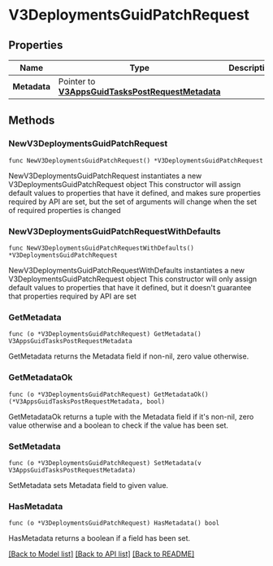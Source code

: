 # V3DeploymentsGuidPatchRequest

## Properties

Name | Type | Description | Notes
------------ | ------------- | ------------- | -------------
**Metadata** | Pointer to [**V3AppsGuidTasksPostRequestMetadata**](V3AppsGuidTasksPostRequestMetadata.md) |  | [optional] 

## Methods

### NewV3DeploymentsGuidPatchRequest

`func NewV3DeploymentsGuidPatchRequest() *V3DeploymentsGuidPatchRequest`

NewV3DeploymentsGuidPatchRequest instantiates a new V3DeploymentsGuidPatchRequest object
This constructor will assign default values to properties that have it defined,
and makes sure properties required by API are set, but the set of arguments
will change when the set of required properties is changed

### NewV3DeploymentsGuidPatchRequestWithDefaults

`func NewV3DeploymentsGuidPatchRequestWithDefaults() *V3DeploymentsGuidPatchRequest`

NewV3DeploymentsGuidPatchRequestWithDefaults instantiates a new V3DeploymentsGuidPatchRequest object
This constructor will only assign default values to properties that have it defined,
but it doesn't guarantee that properties required by API are set

### GetMetadata

`func (o *V3DeploymentsGuidPatchRequest) GetMetadata() V3AppsGuidTasksPostRequestMetadata`

GetMetadata returns the Metadata field if non-nil, zero value otherwise.

### GetMetadataOk

`func (o *V3DeploymentsGuidPatchRequest) GetMetadataOk() (*V3AppsGuidTasksPostRequestMetadata, bool)`

GetMetadataOk returns a tuple with the Metadata field if it's non-nil, zero value otherwise
and a boolean to check if the value has been set.

### SetMetadata

`func (o *V3DeploymentsGuidPatchRequest) SetMetadata(v V3AppsGuidTasksPostRequestMetadata)`

SetMetadata sets Metadata field to given value.

### HasMetadata

`func (o *V3DeploymentsGuidPatchRequest) HasMetadata() bool`

HasMetadata returns a boolean if a field has been set.


[[Back to Model list]](../README.md#documentation-for-models) [[Back to API list]](../README.md#documentation-for-api-endpoints) [[Back to README]](../README.md)


